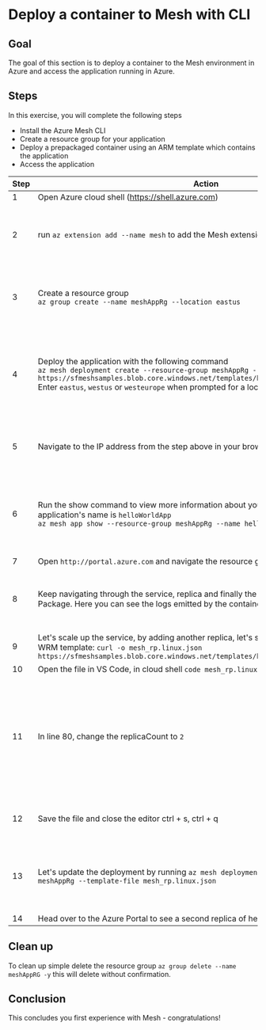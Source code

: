 # Deploy a container to Mesh with CLI

## Goal
 The goal of this section is to deploy a container to the Mesh environment in Azure and access the application running in Azure.

## Steps
In this exercise, you will complete the following steps 
* Install the Azure Mesh CLI
* Create a resource group for your application
* Deploy a prepackaged container using an ARM template which contains the application
* Access the application


| **Step** | **Action** | **Result** |
| -------- | ---------- | ---------- |
| 1        | Open Azure cloud shell (https://shell.azure.com) |               |
| 2        | run `az extension add --name mesh` to add the Mesh extension to Azure CLI         | In the terminal, you will see details of the subscription such as the name and id in json format |
| 3        | Create a resource group <br> `az group create --name meshAppRg --location eastus`                                                                                     | The newly created resource group details will appear in the terminal with "provisioningState" : "Succeeded" |
| 4        | Deploy the application with the following command <br> `az mesh deployment create --resource-group meshAppRg --template-uri https://sfmeshsamples.blob.core.windows.net/templates/helloworld/mesh_rp.linux.json` <br> Enter `eastus`, `westus` or `westeurope` when prompted for a location                                                                                                             | The terminal will indicate the application is deploying. Once successfully finished, it will display the IP address to access the application                                                                                               |
| 5        | Navigate to the IP address from the step above in your browser | You will see the webpage from the image at the top of this exercise with the Mesh logo|
| 6        | Run the show command to view more information about your Mesh application. This application's name is `helloWorldApp` <br> `az mesh app show --resource-group meshAppRg --name helloWorldApp`                                                                                                                                            | Additional information about your application will appear including the services, status, description, resourceId etc. |
| 7        | Open `http://portal.azure.com` and navigate the resource group and Mesh service | |
| 8        | Keep navigating through the service, replica and finally the `helloWorldCode' Code Package. Here you can see the logs emitted by the container to stdout | Services in Mesh can have multiple code packages, which are always deployed together and share ip |
| 9        | Let's scale up the service, by adding another replica, let's start with downloading the WRM template: `curl -o mesh_rp.linux.json https://sfmeshsamples.blob.core.windows.net/templates/helloworld/mesh_rp.linux.json` | This will save the file to the cloud shell storage |
| 10       | Open the file in VS Code, in cloud shell `code mesh_rp.linux.json` | |
| 11       | In line 80, change the replicaCount to `2` | This is the number of replicas of a service you want to run. Remember at this services features two code packages, the consumption will be twice the sum of the code package resources defined. |
| 12       | Save the file and close the editor ctrl + s, ctrl + q | There a small ellipse icon in the top right corner to get to the menu |
| 13       | Let's update the deployment by running `az mesh deployment create --resource-group meshAppRg --template-file mesh_rp.linux.json` | ARM uses incremental deployment per default, so only changes will be applied to the deployment |
| 14       | Head over to the Azure Portal to see a second replica of he service now running |

## Clean up

To clean up simple delete the resource group `az group delete --name meshAppRG -y` this will delete without confirmation.

## Conclusion

This concludes you first experience with Mesh - congratulations!

<!-- Images -->
[sfm-app-browser]: ./HelloWorld.png